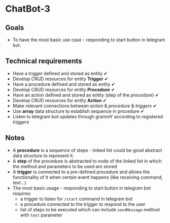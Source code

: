 # ChatBot-3

## Goals

- To have the most basic use case - responding to start button in telegram bot.

## Technical requirements

- Have a trigger defined and stored as entity ✔
- Develop CRUD resources for entity **Trigger** ✔
- Have a procedure defined and stored as entity ✔
- Develop CRUD resources for entity **Procedure** ✔
- Have an action defined and stored as entity (step of the *procedure*) ✔
- Develop CRUD resources for entity **Action** ✔
- Make relevant connections between *action* & *procedure* & *triggers* ✔
- Use **array** data structure to establish sequence in procedure ✔
- Listen to telegram bot updates through grammY according to registered *triggers*

## Notes

- A **procedure** is a sequence of steps - linked list could be good abstract data structure to represent it.
- A **step** of the procedure is abstracted to node of the linked list in which the method and parameters to be used are stored
- A **trigger** is connected to a pre-defined procedure and allows the functionality of it when certain event happens (like receiving command, text…)
- The most basic usage - responding to start button in telegram bot requires:
  - a trigger to listen for `/start` command in telegram bot
  - a procedure connected to the trigger to respond to the user
  - list of steps to be executed which can include `sendMessage` method with `text` parameter